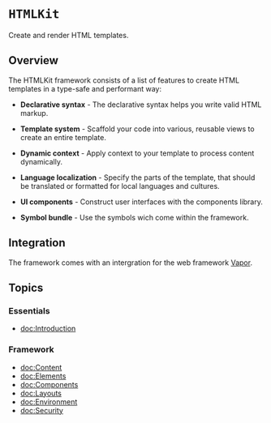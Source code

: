 # ``HTMLKit``

Create and render HTML templates.


## Overview

The HTMLKit framework consists of a list of features to create HTML templates in a type-safe and performant way:


- **Declarative syntax** - The declarative syntax helps you write valid HTML markup.

- **Template system** - Scaffold your code into various, reusable views to create an entire template.

- **Dynamic context** - Apply context to your template to process content dynamically.

- **Language localization** - Specify the parts of the template, that should be translated or formatted for local languages and cultures.

- **UI components** - Construct user interfaces with the components library.

- **Symbol bundle** - Use the symbols wich come within the framework.

## Integration

The framework comes with an intergration for the web framework [Vapor](https://swiftpackageindex.com/vapor/vapor).


## Topics

### Essentials

- <doc:Introduction>

### Framework

- <doc:Content>
- <doc:Elements>
- <doc:Components>
- <doc:Layouts>
- <doc:Environment>
- <doc:Security>
